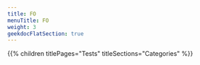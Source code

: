 ```yaml
---
title: FO
menuTitle: FO
weight: 3 
geekdocFlatSection: true
---
```


{{% children titlePages="Tests" titleSections="Categories" %}}
